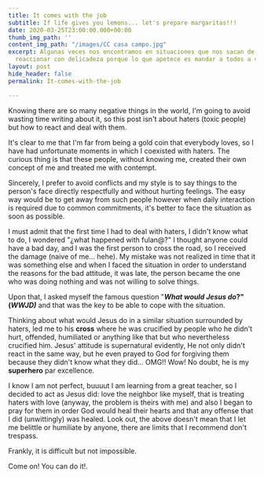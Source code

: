 ```yaml
---
title: It comes with the job
subtitle: If life gives you lemons... let's prepare margaritas!!!
date: 2020-03-25T23:00:00.000+00:00
thumb_img_path: ''
content_img_path: "/images/CC casa campo.jpg"
excerpt: Algunas veces nos encontramos en situaciones que nos sacan de onda y cuesta
  reaccionar con delicadeza porque lo que apetece es mandar a todos a volar.
layout: post
hide_header: false
permalink: It-comes-with-the-job

---
```

Knowing there are so many negative things in the world, I'm going to avoid wasting time writing about it, so this post isn't about haters (toxic people) but how to react and deal with them.

It's clear to me that I'm far from being a gold coin that everybody loves, so I have had unfortunate moments in which I coexisted with haters. The curious thing is that these people, without knowing me, created their own concept of me and treated me with contempt.

Sincerely, I prefer to avoid conflicts and my style is to say things to the person's face directly respectfully and without hurting feelings. The easy way would be to get away from such people however when daily interaction is required due to common commitments, it's better to face the situation as soon as possible.

I must admit that the first time I had to deal with haters, I didn't know what to do, I wondered "¿what happened with fulan@?" I thought anyone could have a bad day, and I was the first person to cross the road, so I received the damage (naive of me... hehe). My mistake was not realized in time that it was something else and when I faced the situation in order to understand the reasons for the bad attitude, it was late, the person became the one who was doing nothing and was not willing to solve things.

Upon that, I asked myself the famous question "**_What would Jesus do_?" (_WWJD)_** and that was the key to be able to cope with the situation.

Thinking about what would Jesus do in a similar situation surrounded by haters, led me to his **cross** where he was crucified by people who he didn't hurt, offended, humiliated or anything like that but who nevertheless crucified him. Jesus' attitude is supernatural evidently, He not only didn't react in the same way, but he even prayed to God for forgiving them because they didn't know what they did... OMG!! Wow! No doubt, he is my **superhero** par excellence.

I know I am not perfect, buuuut I am learning from a great teacher, so I decided to act as Jesus did: love the neighbor like myself, that is treating haters with love (anyway, the problem is theirs with me) and also I began to pray for them in order God would heal their hearts and that any offense that I did (unwittingly) was healed. Look out, the above doesn't mean that I let me belittle or humiliate by anyone, there are limits that I recommend don't trespass.

Frankly, it is difficult but not impossible.

Come on! You can do it!.